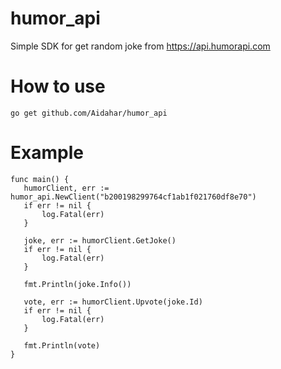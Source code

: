 # humor_api
Simple SDK for get random joke from https://api.humorapi.com 

# How to use
```
go get github.com/Aidahar/humor_api
```

# Example

```
func main() {
   humorClient, err := humor_api.NewClient("b200198299764cf1ab1f021760df8e70")
   if err != nil {
       log.Fatal(err)
   }

   joke, err := humorClient.GetJoke()
   if err != nil {
       log.Fatal(err)
   }

   fmt.Println(joke.Info())

   vote, err := humorClient.Upvote(joke.Id)
   if err != nil {
       log.Fatal(err)
   }

   fmt.Println(vote)
}
```
